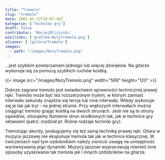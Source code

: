 ```yaml
---
title: "Tremolo"
slug: "tremolo"
date: 2005-05-22T18:07:46Z
kategorie: ['Technika gry']
draft: false
contributor: 'MaciejBlizinski'
wikilinks: ['grafika:NutyTremolo.png']
aliases: ['/gitara/Tremolo']
images:
  - path: "/images/NutyTremolo.png"
---
```

...jest szybkim powtarzaniem jednego lub więcej dźwięków. Na gitarze
wykonuje się za pomocą szybkich ruchów kostką.

{{< image src="/images/NutyTremolo.png" width="569" height="120" >}}

Dobrze zagrane tremolo jest świadectwem sprawności technicznej prawej
ręki. Tremolo może być też rozszerzonym trylem, w którym zamiast
interwału sekundy znajdzie się tercja lub inne interwały. Wtedy wykonuje
się je tak jak tryl - na jednej strunie. Przy większych interwałach
można osiągnąć tremolo grając kostką na dwóch strunach. Jeśli nie są to
struny sąsiednie, stosujemy tłumienie strun środkowych tak, jak w
technice gry oktawami (patrz: rozdział pt. Różne rodzaje techniki gry).

Tremolując akordy, posługujemy się też samą techniką prawej ręki. Gitara
w muzyce jazzowej nie eksponuje tremola tak jak w technice klasycznej. W
ćwiczeniach nad tym ozdobnikiem należy zwrócić uwagę na umiejętność
wyrównywania jego dynamiki. Muzycy jazzowi wypracowują również inne
sposoby uzyskiwania tak tremola jak i innych ozdobników na gitarze.

